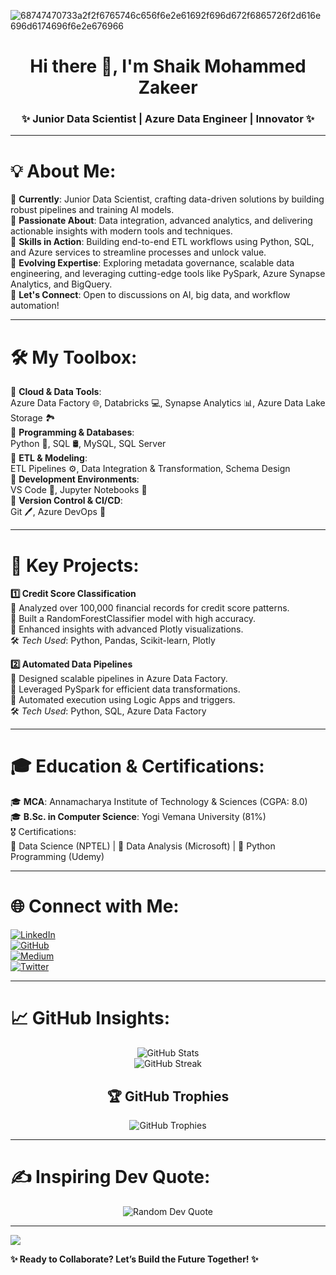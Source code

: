![68747470733a2f2f6765746c656f6e2e61692f696d672f6865726f2d616e696d6174696f6e2e676966](https://github.com/ZakeerS/ZakeerS/assets/135118498/c1cd9932-9565-4d47-8232-9386a5e36f5f)

<div align="center">
  <h1>Hi there 👋, I'm Shaik Mohammed Zakeer</h1>
  <h3>✨ Junior Data Scientist | Azure Data Engineer | Innovator ✨</h3>
</div>

---

# 💡 About Me:
🔭 **Currently**: Junior Data Scientist, crafting data-driven solutions by building robust pipelines and training AI models.  
🌟 **Passionate About**: Data integration, advanced analytics, and delivering actionable insights with modern tools and techniques.  
🚀 **Skills in Action**: Building end-to-end ETL workflows using Python, SQL, and Azure services to streamline processes and unlock value.  
🌱 **Evolving Expertise**: Exploring metadata governance, scalable data engineering, and leveraging cutting-edge tools like PySpark, Azure Synapse Analytics, and BigQuery.  
💬 **Let's Connect**: Open to discussions on AI, big data, and workflow automation!

---

# 🛠️ My Toolbox:
🔹 **Cloud & Data Tools**:  
Azure Data Factory 🌐, Databricks 💻, Synapse Analytics 📊, Azure Data Lake Storage 🏞️  
🔹 **Programming & Databases**:  
Python 🐍, SQL 🛢️, MySQL, SQL Server  
🔹 **ETL & Modeling**:  
ETL Pipelines ⚙️, Data Integration & Transformation, Schema Design  
🔹 **Development Environments**:  
VS Code 📝, Jupyter Notebooks 📒  
🔹 **Version Control & CI/CD**:  
Git 🖊️, Azure DevOps 🚀

---

# 📌 Key Projects:
**1️⃣ Credit Score Classification**  
🔹 Analyzed over 100,000 financial records for credit score patterns.  
🔹 Built a RandomForestClassifier model with high accuracy.  
🔹 Enhanced insights with advanced Plotly visualizations.  
🛠️ *Tech Used*: Python, Pandas, Scikit-learn, Plotly  

**2️⃣ Automated Data Pipelines**  
🔹 Designed scalable pipelines in Azure Data Factory.  
🔹 Leveraged PySpark for efficient data transformations.  
🔹 Automated execution using Logic Apps and triggers.  
🛠️ *Tech Used*: Python, SQL, Azure Data Factory  

---

# 🎓 Education & Certifications:
🎓 **MCA**: Annamacharya Institute of Technology & Sciences (CGPA: 8.0)  
🎓 **B.Sc. in Computer Science**: Yogi Vemana University (81%)  
🎖️ Certifications:  
📜 Data Science (NPTEL) | 📜 Data Analysis (Microsoft) | 📜 Python Programming (Udemy)

---

# 🌐 Connect with Me:
[![LinkedIn](https://img.shields.io/badge/LinkedIn-%230077B5.svg?logo=linkedin&logoColor=white)](https://linkedin.com/in/mohammed-zakeer/)  
[![GitHub](https://img.shields.io/badge/GitHub-%2312100E.svg?logo=github&logoColor=white)](https://github.com/Zakeertech3)  
[![Medium](https://img.shields.io/badge/Medium-12100E?logo=medium&logoColor=white)](https://medium.com/@zakeer)  
[![Twitter](https://img.shields.io/badge/Twitter-%231DA1F2.svg?logo=twitter&logoColor=white)](https://twitter.com/@zakeer1410)

---

# 📈 GitHub Insights:
<div align="center">
  <img src="https://github-readme-stats.vercel.app/api?username=Zakeertech3&theme=blue-green&hide_border=false&include_all_commits=true&count_private=true" alt="GitHub Stats">
</div>

<div align="center">
  <img src="https://github-readme-streak-stats.herokuapp.com/?user=zakeerS&theme=blue-green&hide_border=false" alt="GitHub Streak">
</div>

<div align="center">
  <h2>🏆 GitHub Trophies</h2>
  <img src="https://github-profile-trophy.vercel.app/?username=Zakeertech3&theme=tokyonight&no-frame=false&no-bg=true&margin-w=4" alt="GitHub Trophies">
</div>

---

# ✍️ Inspiring Dev Quote:
<div align="center">
  <img src="https://quotes-github-readme.vercel.app/api?type=vetical&theme=radical" alt="Random Dev Quote">
</div>

---

[![](https://visitcount.itsvg.in/api?id=Zakeertech3&label=Profile%20Views&color=5&icon=0&pretty=false)](https://visitcount.itsvg.in)

**✨ Ready to Collaborate? Let’s Build the Future Together! ✨**
